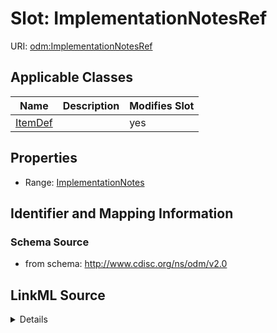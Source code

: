 # Slot: ImplementationNotesRef

URI: [odm:ImplementationNotesRef](http://www.cdisc.org/ns/odm/v2.0/ImplementationNotesRef)



<!-- no inheritance hierarchy -->




## Applicable Classes

| Name | Description | Modifies Slot |
| --- | --- | --- |
[ItemDef](ItemDef.md) |  |  yes  |







## Properties

* Range: [ImplementationNotes](ImplementationNotes.md)





## Identifier and Mapping Information







### Schema Source


* from schema: http://www.cdisc.org/ns/odm/v2.0




## LinkML Source

<details>
```yaml
name: ImplementationNotesRef
from_schema: http://www.cdisc.org/ns/odm/v2.0
rank: 1000
alias: ImplementationNotesRef
domain_of:
- ItemDef
range: ImplementationNotes

```
</details>